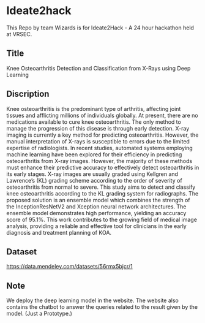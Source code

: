 # Ideate2hack
This Repo  by team Wizards is for Ideate2Hack - A 24 hour hackathon held at VRSEC. 

## Title
Knee Osteoarthritis Detection and Classification from X-Rays using Deep Learning

## Discription
Knee osteoarthritis is the predominant type of arthritis, affecting joint tissues and afflicting millions of individuals globally. At present, there are no medications available to cure knee osteoarthritis. The only method to manage the progression of this disease is through early detection. X-ray imaging is currently a key method for predicting osteoarthritis. However, the manual interpretation of X-rays is susceptible to errors due to the limited expertise of radiologists. In recent studies, automated systems employing machine learning have been explored for their efficiency in predicting osteoarthritis from X-ray images. However, the majority of these methods must enhance their predictive accuracy to effectively detect osteoarthritis in its early stages. X-ray images are usually graded using Kellgren and Lawrence’s (KL) grading scheme according to the order of severity of osteoarthritis from normal to severe. This study aims to detect and classify knee osteoarthritis according to the KL grading system for radiographs. The proposed solution is an ensemble model which combines the strength of the InceptionResNetV2 and Xception neural network architectures. The ensemble model demonstrates high performance, yielding an accuracy score of 95.1%. This work contributes to the growing field of medical image analysis, providing a reliable and effective tool for clinicians in the early diagnosis and treatment planning of KOA.

## Dataset
 https://data.mendeley.com/datasets/56rmx5bjcr/1

## Note
We deploy the deep learning model in the website. The website also contains the chatbot to answer the queries related to the result given by the model. (Just a Prototype.)
